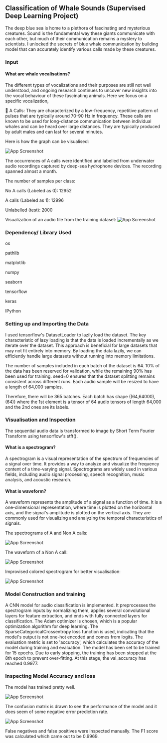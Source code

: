 
## Classification of Whale Sounds (Supervised Deep Learning Project)
The deep blue sea is home to a plethora of fascinating and mysterious creatures. Sound is the fundamental way these giants communicate with each other, but much of their communication remains a mystery to scientists. I unlocked the secrets of blue whale communication by building model that can accurately identify various calls made by these creatures.

### Input
#### What are whale vocalisations?
The different types of vocalizations and their purposes are still not well understood, and ongoing research continues to uncover new insights into the vocal behaviour of these fascinating animals. Here we focus on a specific vocalization,

🐋 A Calls: They are characterized by a low-frequency, repetitive pattern of pulses that are typically around 70-90 Hz in frequency. These calls are known to be used for long-distance communication between individual whales and can be heard over large distances. They are typically produced by adult males and can last for several minutes.

Here is how the graph can be visualised:





![App Screenshot](https://github.com/user-attachments/assets/8e5c69b4-ddf7-493b-9d5f-64f15016a758)

The occurrences of A calls were identified and labelled from underwater audio recordings captured by deep-sea hydrophone devices. The recording spanned almost a month.

The number of samples per class:

No A calls (Labeled as 0): 12952

A calls (Labeled as 1): 12996

Unlabelled (test): 2000

Visualization of an audio file from the training dataset:
![App Screenshot](https://github.com/user-attachments/assets/7447ed89-2bc2-4050-bc50-ea3fd9ec5162)

### Dependency/ Library Used
os 

pathlib 

matplotlib

numpy

seaborn

tensorflow

keras

IPython

### Setting up and Importing the Data 
I used tensorflow's DatasetLoader to lazily load the dataset. The key characteristic of lazy loading is that the data is loaded incrementally as we iterate over the dataset. This approach is beneficial for large datasets that may not fit entirely into memory. By loading the data lazily, we can efficiently handle large datasets without running into memory limitations.

The number of samples included in each batch of the dataset is 64.
10% of the data has been reserved for validation, while the remaining 90% has been used for training. seed=0 ensures that the dataset splitting remains consistent across different runs. Each audio sample will be resized to have a length of 64,000 samples.

Therefore, there will be 365 batches. Each batch has shape ((64,64000),(64)) where the 1st element is a tensor of 64 audio tensors of length 64,000 and the 2nd ones are its labels.

### Visualisation and Inspection
The sequential audio data is transformed to image by Short Term Fourier Transform using tensorflow's stft().

#### What is a spectrogram?
A spectrogram is a visual representation of the spectrum of frequencies of a signal over time. It provides a way to analyze and visualize the frequency content of a time-varying signal. Spectrograms are widely used in various fields, including audio signal processing, speech recognition, music analysis, and acoustic research.

#### What is waveform?
A waveform represents the amplitude of a signal as a function of time. It is a one-dimensional representation, where time is plotted on the horizontal axis, and the signal's amplitude is plotted on the vertical axis. They are commonly used for visualizing and analyzing the temporal characteristics of signals.

The spectrograms of A and Non A calls:

![App Screenshot](https://github.com/user-attachments/assets/8606418e-aa0c-467b-ba63-675a75c1763e)

The waveform of a Non A call:

![App Screenshot](https://github.com/user-attachments/assets/cc5e07e3-2abc-4e76-9b76-f51b38b40497)

Improvised colored spectrogram for better visualisation:

![App Screenshot](https://github.com/user-attachments/assets/f6d04c26-23f3-4687-b30b-d108346955cf)


### Model Construction and training
 A CNN model for audio classification is implemented. It preprocesses the spectrogram inputs by normalizing them, applies several convolutional layers for feature extraction, and ends with fully connected layers for classification.
The Adam optimizer is chosen, which is a popular optimization algorithm for deep learning. The SparseCategoricalCrossentropy loss function is used, indicating that the model's output is not one-hot encoded and comes from logits. The evaluation metric is set to 'accuracy', which calculates the accuracy of the model during training and evaluation. The model has been set to be trained for 15 epochs. Due to early stopping, the training has been stopped at the 8th epoch to prevent over-fitting. At this stage, the val_accuracy has reached 0.9977.

### Inspecting Model Accuracy and loss
The model has trained pretty well.

![App Screenshot](https://github.com/user-attachments/assets/7af9ba64-cd53-457e-9c6e-38770623f757)

The confusion matrix is drawn to see the performance of the model and it does seem of some negative error prediction rate.

![App Screenshot](https://github.com/user-attachments/assets/cf7c98a1-b9cf-4d51-87ed-525d41b8dd1c)

False negatives and false positives were inspected manually. The F1 score was calculated which came out to be 0.9969.







